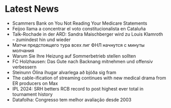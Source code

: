 # Latest News
-  Scammers Bank on You Not Reading Your Medicare Statements
-  Feijoo llama a concentrar el voto constitucionalista en Cataluña
-  Talk-Rochade in der ARD: Sandra Maischberger wird zu Louis Klamroth – zumindest hin und wieder
-  Матчи предстоящего тура всех лиг ФНЛ начнутся с минуты молчания
-  Warum Sie Ihre Heizung auf Sommerbetrieb stellen sollten
-  FC Holzhausen: Das Gute nach Backnang mitnehmen und offensiv verbessern
-  Steinunn Ólína íhugar alvarlega að bjóða sig fram
-  The cable-ification of streaming continues with new medical drama from ER producers on Max
-  IPL 2024: SRH betters RCB record to post highest ever total in tournament history
-  Datafolha: Congresso tem melhor avaliação desde 2003
